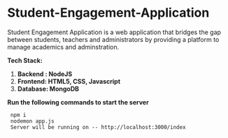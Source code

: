 # Student-Engagement-Application

Student Engagement Application is a web application that bridges the gap between students, teachers and administrators by providing a platform to manage academics and adminstration.

**Tech Stack:**
1. **Backend : NodeJS**
2. **Frontend: HTML5, CSS, Javascript**
3. **Database: MongoDB**


**Run the following commands to start the server**
```
 npm i 
 nodemon app.js
 Server will be running on -- http://localhost:3000/index
```

